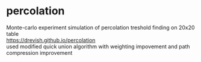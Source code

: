 # percolation
Monte-carlo experiment simulation of percolation treshold finding on 20x20 table<br>
https://drevish.github.io/percolation<br>
used modified quick union algorithm with weighting impovement and path compression improvement
